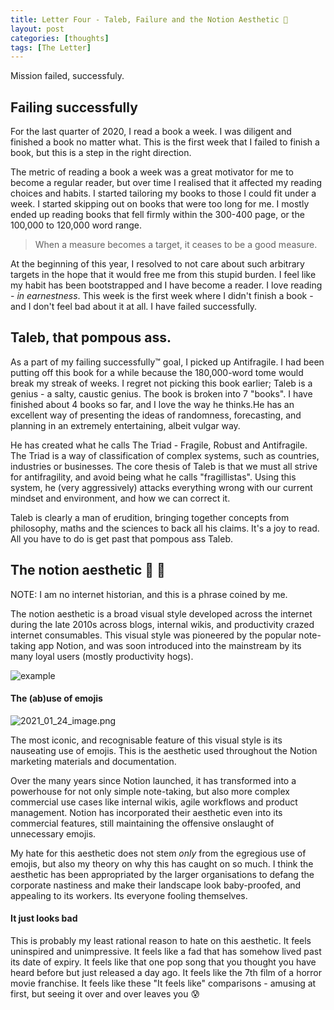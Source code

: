```yaml
---
title: Letter Four - Taleb, Failure and the Notion Aesthetic 🤢
layout: post
categories: [thoughts]
tags: [The Letter]
---
```


Mission failed, successfuly.

## Failing successfully 
For the last quarter of 2020, I read a book a week. I was diligent and finished a book no matter what. This is the first week that I failed to finish a book, but this is a step in the right direction. 

The metric of reading a book a week was a great motivator for me to become a regular reader, but over time I realised that it affected my reading choices and habits. I started tailoring my books to those I could fit under a week. I started skipping out on books that were too long for me. I mostly ended up reading books that fell firmly within the 300-400 page, or the 100,000 to 120,000 word range. 

> When a measure becomes a target, it ceases to be a good measure.

At the beginning of this year, I resolved to not care about such arbitrary targets in the hope that it would free me from this stupid burden. I feel like my habit has been bootstrapped and I have become a reader. I love reading - *in earnestness*. This week is the first week where I didn't finish a book - and I don't feel bad about it at all. I have failed successfully.

## Taleb, that pompous ass.
As a part of my failing successfully™ goal, I picked up Antifragile. I had been putting off this book for a while because the 180,000-word tome would break my streak of weeks. I regret not picking this book earlier; Taleb is a genius - a salty, caustic genius. 
The book is broken into 7 "books". I have finished about 4 books so far, and I love the way he thinks.He has an excellent way of presenting the ideas of randomness, forecasting, and planning in an extremely entertaining, albeit vulgar way.

He has created what he calls The Triad - Fragile, Robust and Antifragile. The Triad is a way of classification of complex systems, such as countries, industries or businesses. The core thesis of Taleb is that we must all strive for antifragility, and avoid being what he calls "fragillistas". Using this system, he (very aggressively) attacks everything wrong with our current mindset and environment, and how we can correct it. 

Taleb is clearly a man of erudition, bringing together concepts from philosophy, maths and the sciences to back all his claims. It's a joy to read. All you have to do is get past that pompous ass Taleb.

## The notion aesthetic 🤢 🤮

NOTE: I am no internet historian, and this is a phrase coined by me. 

The notion aesthetic is a broad visual style developed across the internet during the late 2010s across blogs, internal wikis, and productivity crazed internet consumables. This visual style was pioneered by the popular note-taking app Notion, and was soon introduced into the mainstream by its many loyal users (mostly productivity hogs).

![example](https://cdn.logseq.com/%2F7d2ce46d-18c8-479e-a7bf-56e9f5893f4d562d2a0c-a990-49cd-beb3-58a84859cdd62021_01_24_image.png?Expires=4765078028&Signature=XcU8gMUcEXB3IaZq37puYXKa899lE-sDF-Bah-7cMnnlKiwOaeX0ZqPNJThFOB4s6S-yYE-Avai3Xd8CoHSiZfA~8iYzA6LkyfDbKxrht0oRFDTSFfmfy6Myq5Gp1EhPm27OiRECitREiPBc5cIaxwfHOOoFEIFo9JMfOmJBmV~WrMz7RYZV4ovrsPcYB5yGUTZo0-upV~j41gaAtjfqZdomDmxP04Wu-ZimjDptSlObfXyJ3TL~HbAGu4taJ2QIB9b2lga1VSZU9algvdHaP2InfEqkK1A4GYCkuKII~wo9CyH0eyciv9SFgdM8SmTdo8OYrNt5D6SxdNNguzvKSA__&Key-Pair-Id=APKAJE5CCD6X7MP6PTEA)
#### The (ab)use of emojis
![2021_01_24_image.png](https://cdn.logseq.com/%2F7d2ce46d-18c8-479e-a7bf-56e9f5893f4db309786e-3325-4883-8be6-07b0b65e78cf2021_01_24_image.png?Expires=4765078943&Signature=UvqixFxdoR1cdUExFVr7DNMJovhDzajveyX~UuhftlkHoMLhfH569DOGHcFoTqXbhtz5YL8UN9YmlijOpdZYaKjvGOkIWZKc4j16tA64bHDbyJ0X45F~Q39ElU-GLpdM~77VxaoLd~jN-Uh-JwIVpYZyYxZStkqIekmbAWTOmwvoXVSrtat54B7uLj1zd~lXIxlrHuYRByPxZ86UoAMHOMYJ0fYOfOqCuR3uW8sG1NhNNQ8IaWVauFKWdtOwKUklqtI7~Q52iTNCWX75PsilpLKvamiOWa-C0zv0YO~sCEcfMscFqMNY8b8wsYPauLs2x3YpSg7cDwyJ0Fu4guWvwA__&Key-Pair-Id=APKAJE5CCD6X7MP6PTEA)

The most iconic, and recognisable feature of this visual style is its nauseating use of emojis. This is the aesthetic used throughout the Notion marketing materials and documentation. 

Over the many years since Notion launched, it has transformed into a powerhouse for not only simple note-taking, but also more complex commercial use cases like internal wikis, agile workflows and product management. Notion has incorporated their aesthetic even into its commercial features, still maintaining the offensive onslaught of unnecessary emojis. 

My hate for this aesthetic does not stem *only* from the egregious use of emojis, but also my theory on why this has caught on so much. I think the aesthetic has been appropriated by the larger organisations to defang the corporate nastiness and make their landscape look baby-proofed, and appealing to its workers. Its everyone fooling themselves.

#### It just looks bad
This is probably my least rational reason to hate on this aesthetic. It feels uninspired and unimpressive. It feels like a fad that has somehow lived past its date of expiry. It feels like that one pop song that you thought you have heard before but just released a day ago. It feels like the 7th film of a horror movie franchise. It feels like these "It feels like" comparisons - amusing at first, but seeing it over and over leaves you 😰
